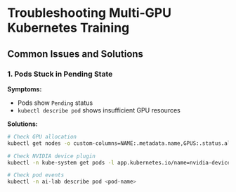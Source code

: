 # Troubleshooting Multi-GPU Kubernetes Training

## Common Issues and Solutions

### 1. Pods Stuck in Pending State

**Symptoms:**
- Pods show `Pending` status
- `kubectl describe pod` shows insufficient GPU resources

**Solutions:**
```bash
# Check GPU allocation
kubectl get nodes -o custom-columns=NAME:.metadata.name,GPUS:.status.allocatable.nvidia\.com/gpu

# Check NVIDIA device plugin
kubectl -n kube-system get pods -l app.kubernetes.io/name=nvidia-device-plugin

# Check pod events
kubectl -n ai-lab describe pod <pod-name>